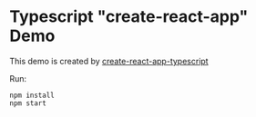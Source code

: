 Typescript "create-react-app" Demo
==================================

This demo is created by [create-react-app-typescript](https://github.com/wmonk/create-react-app-typescript)

Run:

```
npm install
npm start
```

